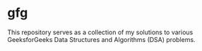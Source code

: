 # gfg
This repository serves as a collection of my solutions to various GeeksforGeeks Data Structures and Algorithms (DSA) problems.
